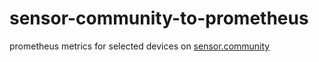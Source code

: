 # sensor-community-to-prometheus
prometheus metrics for selected devices on [sensor.community](https://sensor.community)
